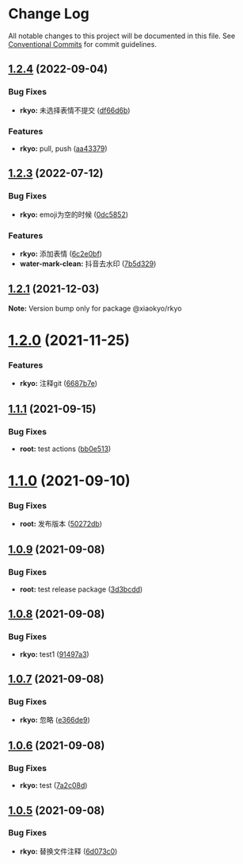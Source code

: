 # Change Log

All notable changes to this project will be documented in this file.
See [Conventional Commits](https://conventionalcommits.org) for commit guidelines.

## [1.2.4](https://github.com/xiaokyo/xiaokyo-packages/compare/@xiaokyo/rkyo@1.2.3...@xiaokyo/rkyo@1.2.4) (2022-09-04)


### Bug Fixes

* **rkyo:** 未选择表情不提交 ([df66d6b](https://github.com/xiaokyo/xiaokyo-packages/commit/df66d6bfd4e8002da6811c4e0e5ffeff7f058777))


### Features

* **rkyo:** pull, push ([aa43379](https://github.com/xiaokyo/xiaokyo-packages/commit/aa43379521e30e79ef2c1a5045c4ed098de3b21e))





## [1.2.3](https://github.com/xiaokyo/xiaokyo-packages/compare/@xiaokyo/rkyo@1.2.1...@xiaokyo/rkyo@1.2.3) (2022-07-12)


### Bug Fixes

* **rkyo:** emoji为空的时候 ([0dc5852](https://github.com/xiaokyo/xiaokyo-packages/commit/0dc58525082477952df4c33805fe39c3d2ee4764))


### Features

* **rkyo:** 添加表情 ([6c2e0bf](https://github.com/xiaokyo/xiaokyo-packages/commit/6c2e0bfa6d03c45b7b65586bff48cf8adad23906))
* **water-mark-clean:** 抖音去水印 ([7b5d329](https://github.com/xiaokyo/xiaokyo-packages/commit/7b5d3297d7a88c8338308604b1f78ee1c1c54684))





## [1.2.1](https://github.com/xiaokyo/xiaokyo-packages/compare/@xiaokyo/rkyo@1.2.0...@xiaokyo/rkyo@1.2.1) (2021-12-03)

**Note:** Version bump only for package @xiaokyo/rkyo





# [1.2.0](https://github.com/xiaokyo/xiaokyo-packages/compare/@xiaokyo/rkyo@1.1.1...@xiaokyo/rkyo@1.2.0) (2021-11-25)


### Features

* **rkyo:** 注释git ([6687b7e](https://github.com/xiaokyo/xiaokyo-packages/commit/6687b7ec3deb3247cc8d5f87bf949105821b0bf1))





## [1.1.1](https://github.com/xiaokyo/xiaokyo-packages/compare/@xiaokyo/rkyo@1.1.0...@xiaokyo/rkyo@1.1.1) (2021-09-15)


### Bug Fixes

* **root:** test actions ([bb0e513](https://github.com/xiaokyo/xiaokyo-packages/commit/bb0e5130e58080a4d10362fb89889ba5e13acf20))





# [1.1.0](https://github.com/xiaokyo/xiaokyo-packages/compare/@xiaokyo/rkyo@1.0.9...@xiaokyo/rkyo@1.1.0) (2021-09-10)


### Bug Fixes

* **root:** 发布版本 ([50272db](https://github.com/xiaokyo/xiaokyo-packages/commit/50272db17fd02d4d503ab8ab52be1400c643f606))





## [1.0.9](https://github.com/xiaokyo/xiaokyo-packages/compare/@xiaokyo/rkyo@1.0.8...@xiaokyo/rkyo@1.0.9) (2021-09-08)


### Bug Fixes

* **root:** test release package ([3d3bcdd](https://github.com/xiaokyo/xiaokyo-packages/commit/3d3bcdd22594d0b992ba353513f52762dd32894d))





## [1.0.8](https://github.com/xiaokyo/xiaokyo-packages/compare/@xiaokyo/rkyo@1.0.7...@xiaokyo/rkyo@1.0.8) (2021-09-08)


### Bug Fixes

* **rkyo:** test1 ([91497a3](https://github.com/xiaokyo/xiaokyo-packages/commit/91497a358485f93ec442f9e7a03346a3a656a841))





## [1.0.7](https://github.com/xiaokyo/xiaokyo-packages/compare/@xiaokyo/rkyo@1.0.6...@xiaokyo/rkyo@1.0.7) (2021-09-08)


### Bug Fixes

* **rkyo:** 忽略 ([e366de9](https://github.com/xiaokyo/xiaokyo-packages/commit/e366de9686d54c29154c8a8174b2160a71501d81))





## [1.0.6](https://github.com/xiaokyo/xiaokyo-packages/compare/@xiaokyo/rkyo@1.0.5...@xiaokyo/rkyo@1.0.6) (2021-09-08)


### Bug Fixes

* **rkyo:** test ([7a2c08d](https://github.com/xiaokyo/xiaokyo-packages/commit/7a2c08d459c69f7573368eec920373e31d22a592))





## [1.0.5](https://github.com/xiaokyo/xiaokyo-packages/compare/@xiaokyo/rkyo@1.0.4...@xiaokyo/rkyo@1.0.5) (2021-09-08)


### Bug Fixes

* **rkyo:** 替换文件注释 ([6d073c0](https://github.com/xiaokyo/xiaokyo-packages/commit/6d073c081f2b6e61e55f26732e5621e50fa00d1d))
